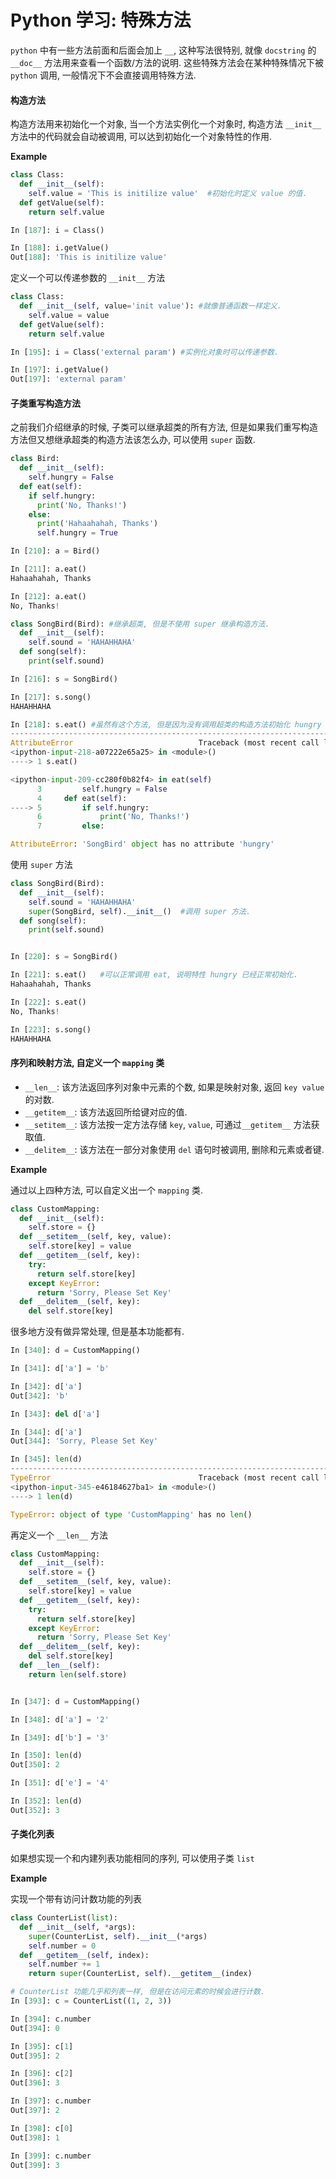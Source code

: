# Python 学习: 特殊方法

`python` 中有一些方法前面和后面会加上 `__`, 这种写法很特别, 就像 `docstring` 的 `__doc__` 方法用来查看一个函数/方法的说明. 这些特殊方法会在某种特殊情况下被 `python` 调用, 一般情况下不会直接调用特殊方法.


#### 构造方法

构造方法用来初始化一个对象, 当一个方法实例化一个对象时, 构造方法 `__init__` 方法中的代码就会自动被调用, 可以达到初始化一个对象特性的作用.

**Example**

```python
class Class:
  def __init__(self):
    self.value = 'This is initilize value'  #初始化时定义 value 的值.
  def getValue(self):
    return self.value

In [187]: i = Class()

In [188]: i.getValue()
Out[188]: 'This is initilize value'
```

定义一个可以传递参数的 `__init__` 方法

```python
class Class:
  def __init__(self, value='init value'): #就像普通函数一样定义.
    self.value = value
  def getValue(self):
    return self.value

In [195]: i = Class('external param') #实例化对象时可以传递参数.

In [197]: i.getValue()
Out[197]: 'external param'
```


#### 子类重写构造方法

之前我们介绍继承的时候, 子类可以继承超类的所有方法, 但是如果我们重写构造方法但又想继承超类的构造方法该怎么办, 可以使用 `super` 函数.

```python
class Bird:
  def __init__(self):
    self.hungry = False
  def eat(self):
    if self.hungry:
      print('No, Thanks!')
    else:
      print('Hahaahahah, Thanks')
      self.hungry = True

In [210]: a = Bird()

In [211]: a.eat()
Hahaahahah, Thanks

In [212]: a.eat()
No, Thanks!

class SongBird(Bird): #继承超类, 但是不使用 super 继承构造方法.
  def __init__(self):
    self.sound = 'HAHAHHAHA'
  def song(self):
    print(self.sound)

In [216]: s = SongBird()

In [217]: s.song()
HAHAHHAHA

In [218]: s.eat() #虽然有这个方法, 但是因为没有调用超类的构造方法初始化 hungry 特性.
---------------------------------------------------------------------------
AttributeError                            Traceback (most recent call last)
<ipython-input-218-a07222e65a25> in <module>()
----> 1 s.eat()

<ipython-input-209-cc280f0b82f4> in eat(self)
      3         self.hungry = False
      4     def eat(self):
----> 5         if self.hungry:
      6             print('No, Thanks!')
      7         else:

AttributeError: 'SongBird' object has no attribute 'hungry'
```

使用 `super` 方法

```python
class SongBird(Bird):
  def __init__(self):
    self.sound = 'HAHAHHAHA'
    super(SongBird, self).__init__()  #调用 super 方法.
  def song(self):
    print(self.sound)


In [220]: s = SongBird()

In [221]: s.eat()   #可以正常调用 eat, 说明特性 hungry 已经正常初始化.
Hahaahahah, Thanks

In [222]: s.eat()
No, Thanks!

In [223]: s.song()
HAHAHHAHA
```
#### 序列和映射方法, 自定义一个 `mapping` 类

* `__len__`: 该方法返回序列对象中元素的个数, 如果是映射对象, 返回 `key value` 的对数.
* `__getitem__`: 该方法返回所给键对应的值.
* `__setitem__`: 该方法按一定方法存储 `key`, `value`, 可通过`__getitem__` 方法获取值.
* `__delitem__`: 该方法在一部分对象使用 `del` 语句时被调用, 删除和元素或者键.

**Example**

通过以上四种方法, 可以自定义出一个 `mapping` 类.

```python
class CustomMapping:
  def __init__(self):
    self.store = {}
  def __setitem__(self, key, value):
    self.store[key] = value
  def __getitem__(self, key):
    try:
      return self.store[key]
    except KeyError:
      return 'Sorry, Please Set Key'
  def __delitem__(self, key):
    del self.store[key]
```

很多地方没有做异常处理, 但是基本功能都有.

```python
In [340]: d = CustomMapping()

In [341]: d['a'] = 'b'

In [342]: d['a']
Out[342]: 'b'

In [343]: del d['a']

In [344]: d['a']
Out[344]: 'Sorry, Please Set Key'

In [345]: len(d)
---------------------------------------------------------------------------
TypeError                                 Traceback (most recent call last)
<ipython-input-345-e46184627ba1> in <module>()
----> 1 len(d)

TypeError: object of type 'CustomMapping' has no len()
```
再定义一个 `__len__` 方法

```python
class CustomMapping:
  def __init__(self):
    self.store = {}
  def __setitem__(self, key, value):
    self.store[key] = value
  def __getitem__(self, key):
    try:
      return self.store[key]
    except KeyError:
      return 'Sorry, Please Set Key'
  def __delitem__(self, key):
    del self.store[key]
  def __len__(self):
    return len(self.store)


In [347]: d = CustomMapping()

In [348]: d['a'] = '2'

In [349]: d['b'] = '3'

In [350]: len(d)
Out[350]: 2

In [351]: d['e'] = '4'

In [352]: len(d)
Out[352]: 3
```

#### 子类化列表

如果想实现一个和内建列表功能相同的序列, 可以使用子类 `list`

**Example**

实现一个带有访问计数功能的列表

```python
class CounterList(list):
  def __init__(self, *args):
    super(CounterList, self).__init__(*args)
    self.number = 0
  def __getitem__(self, index):
    self.number += 1
    return super(CounterList, self).__getitem__(index)

# CounterList 功能几乎和列表一样, 但是在访问元素的时候会进行计数.
In [393]: c = CounterList((1, 2, 3))

In [394]: c.number
Out[394]: 0

In [395]: c[1]
Out[395]: 2

In [396]: c[2]
Out[396]: 3

In [397]: c.number
Out[397]: 2

In [398]: c[0]
Out[398]: 1

In [399]: c.number
Out[399]: 3
```
